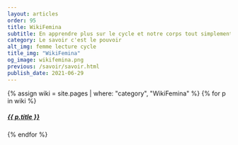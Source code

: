 ```yaml
---
layout: articles
order: 95
title: WikiFemina
subtitle: En apprendre plus sur le cycle et notre corps tout simplement.
category: Le savoir c'est le pouvoir
alt_img: femme lecture cycle
title_img: "WikiFemina"
og_image: wikifemina.png
previous: /savoir/savoir.html
publish_date: 2021-06-29
---
```


<div class="index-list">
  {% assign wiki = site.pages | where: "category", "WikiFemina" %}
  {% for p in wiki %}
    <a href="{{ p.url }}" class="list">
      <div class="background bg-rouge">
        <h5 class="title">{{ p.title }}</h5>
      </div>
    </a>
  {% endfor %}
</div>